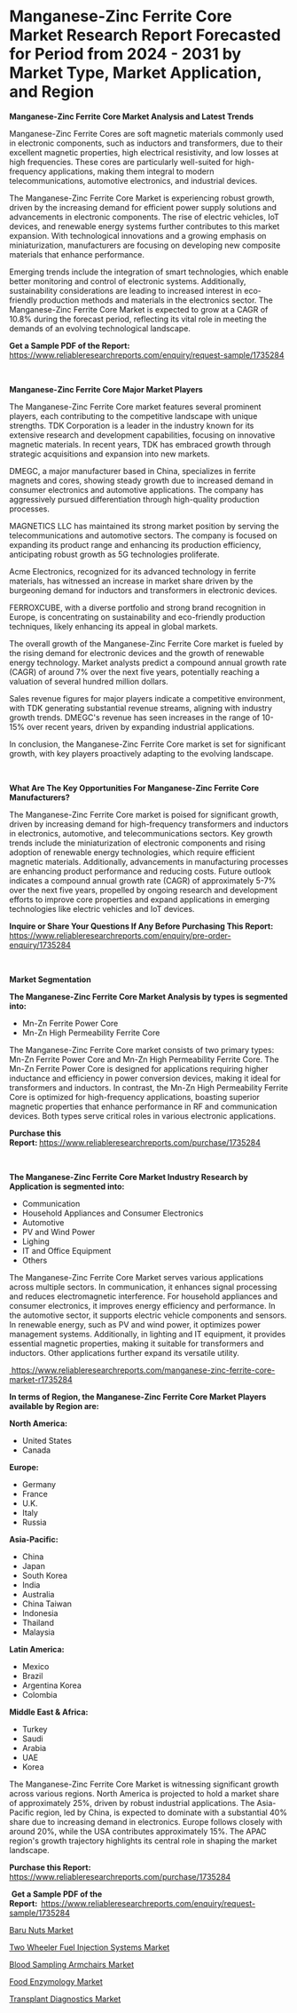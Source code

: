 <p><h1>Manganese-Zinc Ferrite Core Market Research Report Forecasted for Period from 2024 -  2031 by Market Type, Market Application, and Region</h1></p><p><strong>Manganese-Zinc Ferrite Core Market Analysis and Latest Trends</strong></p>
<p><p>Manganese-Zinc Ferrite Cores are soft magnetic materials commonly used in electronic components, such as inductors and transformers, due to their excellent magnetic properties, high electrical resistivity, and low losses at high frequencies. These cores are particularly well-suited for high-frequency applications, making them integral to modern telecommunications, automotive electronics, and industrial devices.</p><p>The Manganese-Zinc Ferrite Core Market is experiencing robust growth, driven by the increasing demand for efficient power supply solutions and advancements in electronic components. The rise of electric vehicles, IoT devices, and renewable energy systems further contributes to this market expansion. With technological innovations and a growing emphasis on miniaturization, manufacturers are focusing on developing new composite materials that enhance performance.</p><p>Emerging trends include the integration of smart technologies, which enable better monitoring and control of electronic systems. Additionally, sustainability considerations are leading to increased interest in eco-friendly production methods and materials in the electronics sector. The Manganese-Zinc Ferrite Core Market is expected to grow at a CAGR of 10.8% during the forecast period, reflecting its vital role in meeting the demands of an evolving technological landscape.</p></p>
<p><strong>Get a Sample PDF of the Report:&nbsp;</strong> <a href="https://www.reliableresearchreports.com/enquiry/request-sample/1735284?utm_campaign=28&utm_medium=2&utm_source=Github&utm_content=ia&utm_term=08102024&utm_id=manganese-zinc-ferrite-core">https://www.reliableresearchreports.com/enquiry/request-sample/1735284</a></p>
<p>&nbsp;</p>
<p><strong>Manganese-Zinc Ferrite Core Major Market Players</strong></p>
<p><p>The Manganese-Zinc Ferrite Core market features several prominent players, each contributing to the competitive landscape with unique strengths. TDK Corporation is a leader in the industry known for its extensive research and development capabilities, focusing on innovative magnetic materials. In recent years, TDK has embraced growth through strategic acquisitions and expansion into new markets.</p><p>DMEGC, a major manufacturer based in China, specializes in ferrite magnets and cores, showing steady growth due to increased demand in consumer electronics and automotive applications. The company has aggressively pursued differentiation through high-quality production processes.</p><p>MAGNETICS LLC has maintained its strong market position by serving the telecommunications and automotive sectors. The company is focused on expanding its product range and enhancing its production efficiency, anticipating robust growth as 5G technologies proliferate.</p><p>Acme Electronics, recognized for its advanced technology in ferrite materials, has witnessed an increase in market share driven by the burgeoning demand for inductors and transformers in electronic devices. </p><p>FERROXCUBE, with a diverse portfolio and strong brand recognition in Europe, is concentrating on sustainability and eco-friendly production techniques, likely enhancing its appeal in global markets.</p><p>The overall growth of the Manganese-Zinc Ferrite Core market is fueled by the rising demand for electronic devices and the growth of renewable energy technology. Market analysts predict a compound annual growth rate (CAGR) of around 7% over the next five years, potentially reaching a valuation of several hundred million dollars.</p><p>Sales revenue figures for major players indicate a competitive environment, with TDK generating substantial revenue streams, aligning with industry growth trends. DMEGC's revenue has seen increases in the range of 10-15% over recent years, driven by expanding industrial applications.</p><p>In conclusion, the Manganese-Zinc Ferrite Core market is set for significant growth, with key players proactively adapting to the evolving landscape.</p></p>
<p>&nbsp;</p>
<p><strong>What Are The Key Opportunities For Manganese-Zinc Ferrite Core Manufacturers?</strong></p>
<p><p>The Manganese-Zinc Ferrite Core market is poised for significant growth, driven by increasing demand for high-frequency transformers and inductors in electronics, automotive, and telecommunications sectors. Key growth trends include the miniaturization of electronic components and rising adoption of renewable energy technologies, which require efficient magnetic materials. Additionally, advancements in manufacturing processes are enhancing product performance and reducing costs. Future outlook indicates a compound annual growth rate (CAGR) of approximately 5-7% over the next five years, propelled by ongoing research and development efforts to improve core properties and expand applications in emerging technologies like electric vehicles and IoT devices.</p></p>
<p><strong>Inquire or Share Your Questions If Any Before Purchasing This Report:</strong> <a href="https://www.reliableresearchreports.com/enquiry/pre-order-enquiry/1735284?utm_campaign=28&utm_medium=2&utm_source=Github&utm_content=ia&utm_term=08102024&utm_id=manganese-zinc-ferrite-core">https://www.reliableresearchreports.com/enquiry/pre-order-enquiry/1735284</a></p>
<p>&nbsp;</p>
<p><strong>Market Segmentation</strong></p>
<p><strong>The Manganese-Zinc Ferrite Core Market Analysis by types is segmented into:</strong></p>
<p><ul><li>Mn-Zn Ferrite Power Core</li><li>Mn-Zn High Permeability Ferrite Core</li></ul></p>
<p><p>The Manganese-Zinc Ferrite Core market consists of two primary types: Mn-Zn Ferrite Power Core and Mn-Zn High Permeability Ferrite Core. The Mn-Zn Ferrite Power Core is designed for applications requiring higher inductance and efficiency in power conversion devices, making it ideal for transformers and inductors. In contrast, the Mn-Zn High Permeability Ferrite Core is optimized for high-frequency applications, boasting superior magnetic properties that enhance performance in RF and communication devices. Both types serve critical roles in various electronic applications.</p></p>
<p><strong>Purchase this Report:&nbsp;</strong><a href="https://www.reliableresearchreports.com/purchase/1735284?utm_campaign=28&utm_medium=2&utm_source=Github&utm_content=ia&utm_term=08102024&utm_id=manganese-zinc-ferrite-core">https://www.reliableresearchreports.com/purchase/1735284</a></p>
<p>&nbsp;</p>
<p><strong>The Manganese-Zinc Ferrite Core Market Industry Research by Application is segmented into:</strong></p>
<p><ul><li>Communication</li><li>Household Appliances and Consumer Electronics</li><li>Automotive</li><li>PV and Wind Power</li><li>Lighing</li><li>IT and Office Equipment</li><li>Others</li></ul></p>
<p><p>The Manganese-Zinc Ferrite Core Market serves various applications across multiple sectors. In communication, it enhances signal processing and reduces electromagnetic interference. For household appliances and consumer electronics, it improves energy efficiency and performance. In the automotive sector, it supports electric vehicle components and sensors. In renewable energy, such as PV and wind power, it optimizes power management systems. Additionally, in lighting and IT equipment, it provides essential magnetic properties, making it suitable for transformers and inductors. Other applications further expand its versatile utility.</p></p>
<p><a href="https://www.reliableresearchreports.com/manganese-zinc-ferrite-core-market-r1735284?utm_campaign=28&utm_medium=2&utm_source=Github&utm_content=ia&utm_term=08102024&utm_id=manganese-zinc-ferrite-core">&nbsp;https://www.reliableresearchreports.com/manganese-zinc-ferrite-core-market-r1735284</a></p>
<p><strong>In terms of Region, the Manganese-Zinc Ferrite Core Market Players available by Region are:</strong></p>
<p>
    <p> <strong> North America: </strong>
        <ul>
            <li>United States</li>
            <li>Canada</li>
        </ul>
        </p> 
    <p> <strong> Europe: </strong>
        <ul>
            <li>Germany</li>
            <li>France</li>
            <li>U.K.</li>
            <li>Italy</li>
            <li>Russia</li>
        </ul>
        </p> 
    <p> <strong> Asia-Pacific: </strong>
        <ul>
            <li>China</li>
            <li>Japan</li>
            <li>South Korea</li>
            <li>India</li>
            <li>Australia</li>
            <li>China Taiwan</li>
            <li>Indonesia</li>
            <li>Thailand</li>
            <li>Malaysia</li>
        </ul>
        </p> 
    <p> <strong> Latin America: </strong>
        <ul>
            <li>Mexico</li>
            <li>Brazil</li>
            <li>Argentina Korea</li>
            <li>Colombia</li>
        </ul>
        </p> 
    <p> <strong> Middle East & Africa: </strong>
        <ul>
            <li>Turkey</li>
            <li>Saudi</li>
            <li>Arabia</li>
            <li>UAE</li>
            <li>Korea</li>
        </ul>
    </p>
    </p>
<p><p>The Manganese-Zinc Ferrite Core Market is witnessing significant growth across various regions. North America is projected to hold a market share of approximately 25%, driven by robust industrial applications. The Asia-Pacific region, led by China, is expected to dominate with a substantial 40% share due to increasing demand in electronics. Europe follows closely with around 20%, while the USA contributes approximately 15%. The APAC region's growth trajectory highlights its central role in shaping the market landscape.</p></p>
<p><strong>Purchase this Report: </strong><a href="https://www.reliableresearchreports.com/purchase/1735284?utm_campaign=28&utm_medium=2&utm_source=Github&utm_content=ia&utm_term=08102024&utm_id=manganese-zinc-ferrite-core">https://www.reliableresearchreports.com/purchase/1735284</a></p>
<p>&nbsp;<strong>Get a Sample PDF of the Report:&nbsp;&nbsp;</strong><a href="https://www.reliableresearchreports.com/enquiry/request-sample/1735284?utm_campaign=28&utm_medium=2&utm_source=Github&utm_content=ia&utm_term=08102024&utm_id=manganese-zinc-ferrite-core">https://www.reliableresearchreports.com/enquiry/request-sample/1735284</a></p>
<p><strong></strong></p>
<p><p><a href="https://issuu.com/reportprime-2/docs/baru-nuts-market-size-2030.pptx_c22e87dffce5be?utm_campaign=28&utm_medium=2&utm_source=Github&utm_content=ia&utm_term=08102024&utm_id=manganese-zinc-ferrite-core">Baru Nuts Market</a></p><p><a href="https://www.linkedin.com/pulse/two-wheeler-fuel-injection-systems-market-refracting-fgece?utm_campaign=28&utm_medium=2&utm_source=Github&utm_content=ia&utm_term=08102024&utm_id=manganese-zinc-ferrite-core">Two Wheeler Fuel Injection Systems Market</a></p><p><a href="https://github.com/NathanColeman327/Market-Research-Report-List-1/blob/main/blood-sampling-armchairs-market.md?utm_campaign=28&utm_medium=2&utm_source=Github&utm_content=ia&utm_term=08102024&utm_id=manganese-zinc-ferrite-core">Blood Sampling Armchairs Market</a></p><p><a href="https://issuu.com/reportprime-2/docs/food-enzymology-market-size-2030.pp_eb4d8aded2209c?utm_campaign=28&utm_medium=2&utm_source=Github&utm_content=ia&utm_term=08102024&utm_id=manganese-zinc-ferrite-core">Food Enzymology Market</a></p><p><a href="https://www.linkedin.com/pulse/transplant-diagnostics-market-refracting-trends-consumer-g24pc?utm_campaign=28&utm_medium=2&utm_source=Github&utm_content=ia&utm_term=08102024&utm_id=manganese-zinc-ferrite-core">Transplant Diagnostics Market</a></p></p>
